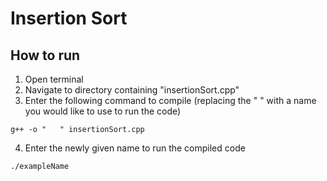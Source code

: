# Insertion Sort

## How to run
1. Open terminal
2. Navigate to directory containing "insertionSort.cpp"
3. Enter the following command to compile (replacing the "  " with a name you would like to use to run the code)
```
g++ -o "   " insertionSort.cpp
```
4. Enter the newly given name to run the compiled code
```
./exampleName
```
